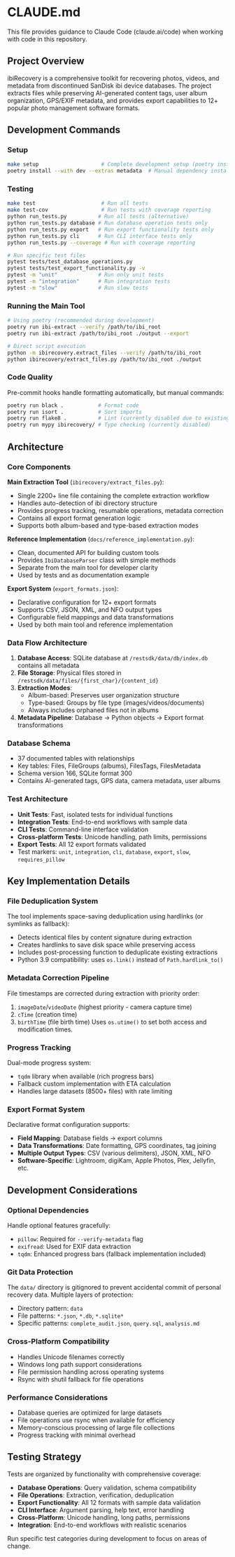 # CLAUDE.md

This file provides guidance to Claude Code (claude.ai/code) when working with code in this repository.

## Project Overview

ibiRecovery is a comprehensive toolkit for recovering photos, videos, and metadata from discontinued SanDisk ibi device databases. The project extracts files while preserving AI-generated content tags, user album organization, GPS/EXIF metadata, and provides export capabilities to 12+ popular photo management software formats.

## Development Commands

### Setup

```bash
make setup                    # Complete development setup (poetry install + pre-commit hooks)
poetry install --with dev --extras metadata  # Manual dependency installation
```

### Testing

```bash
make test                     # Run all tests
make test-cov                 # Run tests with coverage reporting
python run_tests.py          # Run all tests (alternative)
python run_tests.py database # Run database operation tests only
python run_tests.py export   # Run export functionality tests only
python run_tests.py cli      # Run CLI interface tests only
python run_tests.py --coverage # Run with coverage reporting

# Run specific test files
pytest tests/test_database_operations.py
pytest tests/test_export_functionality.py -v
pytest -m "unit"             # Run only unit tests
pytest -m "integration"      # Run integration tests
pytest -m "slow"             # Run slow tests
```

### Running the Main Tool

```bash
# Using poetry (recommended during development)
poetry run ibi-extract --verify /path/to/ibi_root
poetry run ibi-extract /path/to/ibi_root ./output --export

# Direct script execution
python -m ibirecovery.extract_files --verify /path/to/ibi_root
python ibirecovery/extract_files.py /path/to/ibi_root ./output
```

### Code Quality

Pre-commit hooks handle formatting automatically, but manual commands:

```bash
poetry run black .           # Format code
poetry run isort .           # Sort imports
poetry run flake8 .          # Lint (currently disabled due to existing code)
poetry run mypy ibirecovery/ # Type checking (currently disabled)
```

## Architecture

### Core Components

**Main Extraction Tool** (`ibirecovery/extract_files.py`):

- Single 2200+ line file containing the complete extraction workflow
- Handles auto-detection of ibi directory structure
- Provides progress tracking, resumable operations, metadata correction
- Contains all export format generation logic
- Supports both album-based and type-based extraction modes

**Reference Implementation** (`docs/reference_implementation.py`):

- Clean, documented API for building custom tools
- Provides `IbiDatabaseParser` class with simple methods
- Separate from the main tool for developer clarity
- Used by tests and as documentation example

**Export System** (`export_formats.json`):

- Declarative configuration for 12+ export formats
- Supports CSV, JSON, XML, and NFO output types
- Configurable field mappings and data transformations
- Used by both main tool and reference implementation

### Data Flow Architecture

1. **Database Access**: SQLite database at `/restsdk/data/db/index.db` contains all metadata
2. **File Storage**: Physical files stored in `/restsdk/data/files/{first_char}/{content_id}`
3. **Extraction Modes**:
   - Album-based: Preserves user organization structure
   - Type-based: Groups by file type (images/videos/documents)
   - Always includes orphaned files not in albums
4. **Metadata Pipeline**: Database → Python objects → Export format transformations

### Database Schema

- 37 documented tables with relationships
- Key tables: Files, FileGroups (albums), FilesTags, FilesMetadata
- Schema version 166, SQLite format 300
- Contains AI-generated tags, GPS data, camera metadata, user albums

### Test Architecture

- **Unit Tests**: Fast, isolated tests for individual functions
- **Integration Tests**: End-to-end workflows with sample data
- **CLI Tests**: Command-line interface validation
- **Cross-platform Tests**: Unicode handling, path limits, permissions
- **Export Tests**: All 12 export formats validated
- Test markers: `unit`, `integration`, `cli`, `database`, `export`, `slow`, `requires_pillow`

## Key Implementation Details

### File Deduplication System

The tool implements space-saving deduplication using hardlinks (or symlinks as fallback):

- Detects identical files by content signature during extraction
- Creates hardlinks to save disk space while preserving access
- Includes post-processing function to deduplicate existing extractions
- Python 3.9 compatibility: uses `os.link()` instead of `Path.hardlink_to()`

### Metadata Correction Pipeline

File timestamps are corrected during extraction with priority order:

1. `imageDate`/`videoDate` (highest priority - camera capture time)
2. `cTime` (creation time)
3. `birthTime` (file birth time)
   Uses `os.utime()` to set both access and modification times.

### Progress Tracking

Dual-mode progress system:

- `tqdm` library when available (rich progress bars)
- Fallback custom implementation with ETA calculation
- Handles large datasets (8500+ files) with rate limiting

### Export Format System

Declarative format configuration supports:

- **Field Mapping**: Database fields → export columns
- **Data Transformations**: Date formatting, GPS coordinates, tag joining
- **Multiple Output Types**: CSV (various delimiters), JSON, XML, NFO
- **Software-Specific**: Lightroom, digiKam, Apple Photos, Plex, Jellyfin, etc.

## Development Considerations

### Optional Dependencies

Handle optional features gracefully:

- `pillow`: Required for `--verify-metadata` flag
- `exifread`: Used for EXIF data extraction
- `tqdm`: Enhanced progress bars (fallback implementation included)

### Git Data Protection

The `data/` directory is gitignored to prevent accidental commit of personal recovery data. Multiple layers of protection:

- Directory pattern: `data`
- File patterns: `*.json`, `*.db`, `*.sqlite*`
- Specific patterns: `complete_audit.json`, `query.sql`, `analysis.md`

### Cross-Platform Compatibility

- Handles Unicode filenames correctly
- Windows long path support considerations
- File permission handling across operating systems
- Rsync with shutil fallback for file operations

### Performance Considerations

- Database queries are optimized for large datasets
- File operations use rsync when available for efficiency
- Memory-conscious processing of large file collections
- Progress tracking with minimal overhead

## Testing Strategy

Tests are organized by functionality with comprehensive coverage:

- **Database Operations**: Query validation, schema compatibility
- **File Operations**: Extraction, verification, deduplication
- **Export Functionality**: All 12 formats with sample data validation
- **CLI Interface**: Argument parsing, help text, error handling
- **Cross-Platform**: Unicode handling, long paths, permissions
- **Integration**: End-to-end workflows with realistic scenarios

Run specific test categories during development to focus on areas of change.
